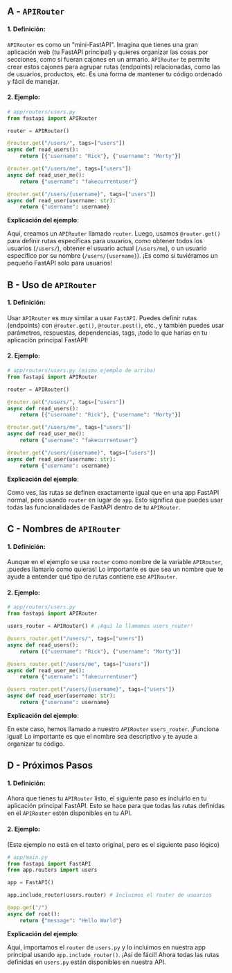 ## A - `APIRouter`

#### 1. **Definición:**

`APIRouter` es como un "mini-FastAPI". Imagina que tienes una gran aplicación web (tu FastAPI principal) y quieres organizar las cosas por secciones, como si fueran cajones en un armario. `APIRouter` te permite crear estos cajones para agrupar rutas (endpoints) relacionadas, como las de usuarios, productos, etc. Es una forma de mantener tu código ordenado y fácil de manejar.

#### 2. **Ejemplo:**

```python
# app/routers/users.py
from fastapi import APIRouter

router = APIRouter()

@router.get("/users/", tags=["users"])
async def read_users():
    return [{"username": "Rick"}, {"username": "Morty"}]

@router.get("/users/me", tags=["users"])
async def read_user_me():
    return {"username": "fakecurrentuser"}

@router.get("/users/{username}", tags=["users"])
async def read_user(username: str):
    return {"username": username}
```

**Explicación del ejemplo**:

Aquí, creamos un `APIRouter` llamado `router`. Luego, usamos `@router.get()` para definir rutas específicas para usuarios, como obtener todos los usuarios (`/users/`), obtener el usuario actual (`/users/me`), o un usuario específico por su nombre (`/users/{username}`). ¡Es como si tuviéramos un pequeño FastAPI solo para usuarios!

## B - Uso de `APIRouter`

#### 1. **Definición:**

Usar `APIRouter` es muy similar a usar `FastAPI`. Puedes definir rutas (endpoints) con `@router.get()`, `@router.post()`, etc., y también puedes usar parámetros, respuestas, dependencias, tags, ¡todo lo que harías en tu aplicación principal FastAPI!

#### 2. **Ejemplo:**

```python
# app/routers/users.py (mismo ejemplo de arriba)
from fastapi import APIRouter

router = APIRouter()

@router.get("/users/", tags=["users"])
async def read_users():
    return [{"username": "Rick"}, {"username": "Morty"}]

@router.get("/users/me", tags=["users"])
async def read_user_me():
    return {"username": "fakecurrentuser"}

@router.get("/users/{username}", tags=["users"])
async def read_user(username: str):
    return {"username": username}
```

**Explicación del ejemplo**:

Como ves, las rutas se definen exactamente igual que en una app FastAPI normal, pero usando `router` en lugar de `app`. Esto significa que puedes usar todas las funcionalidades de FastAPI dentro de tu `APIRouter`.

## C - Nombres de `APIRouter`

#### 1. **Definición:**

Aunque en el ejemplo se usa `router` como nombre de la variable `APIRouter`, ¡puedes llamarlo como quieras! Lo importante es que sea un nombre que te ayude a entender qué tipo de rutas contiene ese `APIRouter`.

#### 2. **Ejemplo:**

```python
# app/routers/users.py
from fastapi import APIRouter

users_router = APIRouter() # ¡Aquí lo llamamos users_router!

@users_router.get("/users/", tags=["users"])
async def read_users():
    return [{"username": "Rick"}, {"username": "Morty"}]

@users_router.get("/users/me", tags=["users"])
async def read_user_me():
    return {"username": "fakecurrentuser"}

@users_router.get("/users/{username}", tags=["users"])
async def read_user(username: str):
    return {"username": username}
```

**Explicación del ejemplo**:

En este caso, hemos llamado a nuestro `APIRouter` `users_router`. ¡Funciona igual! Lo importante es que el nombre sea descriptivo y te ayude a organizar tu código.

## D - Próximos Pasos

#### 1. **Definición:**

Ahora que tienes tu `APIRouter` listo, el siguiente paso es incluirlo en tu aplicación principal FastAPI. Esto se hace para que todas las rutas definidas en el `APIRouter` estén disponibles en tu API.

#### 2. **Ejemplo:**

(Este ejemplo no está en el texto original, pero es el siguiente paso lógico)

```python
# app/main.py
from fastapi import FastAPI
from app.routers import users

app = FastAPI()

app.include_router(users.router) # Incluimos el router de usuarios

@app.get("/")
async def root():
    return {"message": "Hello World"}
```

**Explicación del ejemplo**:

Aquí, importamos el `router` de `users.py` y lo incluimos en nuestra app principal usando `app.include_router()`. ¡Así de fácil! Ahora todas las rutas definidas en `users.py` están disponibles en nuestra API.
